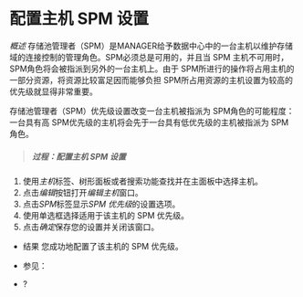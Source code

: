# 配置主机 SPM 设置

*概述*
存储池管理者（SPM）是MANAGER给予数据中心中的一台主机以维护存储域的连接控制的管理角色。SPM必须总是可用的，并且当 SPM 主机不可用时，SPM角色将会被指派到另外的一台主机上。由于 SPM所进行的操作将占用主机的一部分资源，将资源比较富足因而能够负担 SPM所占用资源的主机设置为较高的优先级就显得非常重要。

存储池管理者（SPM）优先级设置改变一台主机被指派为 SPM角色的可能程度：一台具有高 SPM优先级的主机将会先于一台具有低优先级的主机被指派为 SPM 角色。

> ##### 过程：配置主机 SPM 设置

1. 使用*主机*标签、树形面板或者搜索功能查找并在主面板中选择主机。
1. 点击*编辑*按钮打开*编辑主机*窗口。
1. 点击*SPM*标签显示*SPM 优先级*的设置选项。
1. 使用单选框选择适用于该主机的 SPM 优先级。
1. 点击*确定*保存您的设置并关闭该窗口。

* 结果
  您成功地配置了该主机的 SPM 优先级。

* 参见：

-   ?
